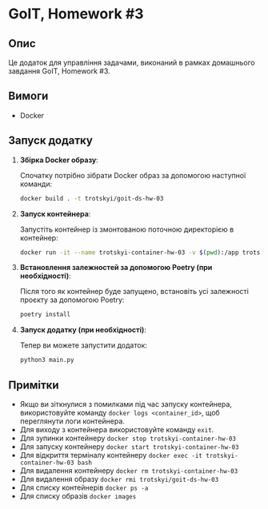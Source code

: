 # GoIT, Homework #3

## Опис

Це додаток для управління задачами, виконаний в рамках домашнього завдання GoIT, Homework #3.

## Вимоги

- Docker

## Запуск додатку

1. **Збірка Docker образу**:

   Спочатку потрібно зібрати Docker образ за допомогою наступної команди:

   ```bash
   docker build . -t trotskyi/goit-ds-hw-03

2. **Запуск контейнера**:

   Запустіть контейнер із змонтованою поточною директорією в контейнер:

   ```bash
   docker run -it --name trotskyi-container-hw-03 -v $(pwd):/app trotskyi/goit-ds-hw-03

3. **Встановлення залежностей за допомогою Poetry (при необхідності)**:

   Після того як контейнер буде запущено, встановіть усі залежності проєкту за допомогою Poetry:

   ```bash
   poetry install

4. **Запуск додатку (при необхідності)**:

   Тепер ви можете запустити додаток:

   ```bash
   python3 main.py

## Примітки

- Якщо ви зіткнулися з помилками під час запуску контейнера, використовуйте команду `docker logs <container_id>`, щоб
  переглянути логи контейнера.
- Для виходу з контейнера використовуйте команду `exit`.
- Для зупинки контейнеру `docker stop trotskyi-container-hw-03`
- Для запуску контейнеру `docker start trotskyi-container-hw-03`
- Для відкриття терміналу контейнеру `docker exec -it trotskyi-container-hw-03 bash`
- Для видалення контейнеру `docker rm trotskyi-container-hw-03`
- Для видалення образу `docker rmi trotskyi/goit-ds-hw-03`
- Для списку контейнерів `docker ps -a`
- Для списку образів `docker images`
